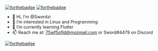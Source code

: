 [![forthebadge](https://forthebadge.com/images/badges/powered-by-oxygen.svg)](https://forthebadge.com) [![forthebadge](https://forthebadge.com/images/badges/open-source.svg)](https://forthebadge.com)

- 👋 Hi, I’m @Swordzi
- 👀 I’m interested in Linux and Programming
- 🌱 I’m currently learning Flutter
- 📫 Reach me at: 75wf5ofld@mozmail.com or Sword#4479 on Discord


[![forthebadge](https://forthebadge.com/images/badges/made-with-markdown.svg)](https://forthebadge.com)


